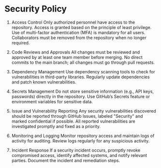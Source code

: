 # Security Policy

1. Access Control
Only authorized personnel have access to the repository. Access is granted based on the principle of least privilege.
Use of multi-factor authentication (MFA) is mandatory for all users.
Collaborators must be removed from the repository when no longer required.

2. Code Reviews and Approvals
All changes must be reviewed and approved by at least one team member before merging.
No direct commits to the main branch; all changes must go through pull requests.

3. Dependency Management
Use dependency scanning tools to check for vulnerabilities in third-party libraries.
Regularly update dependencies and patch known vulnerabilities.

4. Secrets Management
Do not store sensitive information (e.g., API keys, passwords) directly in the repository.
Use GitHub’s Secrets feature or environment variables for sensitive data.

5. Issue and Vulnerability Reporting
Any security vulnerabilities discovered should be reported through GitHub Issues, labeled "Security" and marked confidential if possible.
All reported vulnerabilities are investigated promptly and fixed as a priority.

6. Monitoring and Logging
Monitor repository access and maintain logs of activity for auditing.
Review logs regularly for any suspicious activity.

7. Incident Response
If a security incident occurs, promptly revoke compromised access, identify affected systems, and notify relevant parties.
Document the incident and remediation steps.

